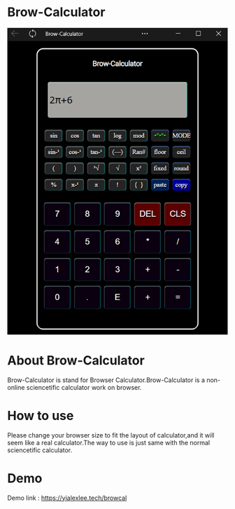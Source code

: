 # Brow-Calculator
![Alt text](sample.png?raw=true "Screenshot")
# About Brow-Calculator
Brow-Calculator is stand for Browser Calculator.Brow-Calculator is a non-online sciencetific calculator work on browser.
# How to use
Please change your browser size to fit the layout of calculator,and it will seem like a real calculator.The way to use is just same with the normal sciencetific calculator.
# Demo
Demo link : https://yialexlee.tech/browcal
